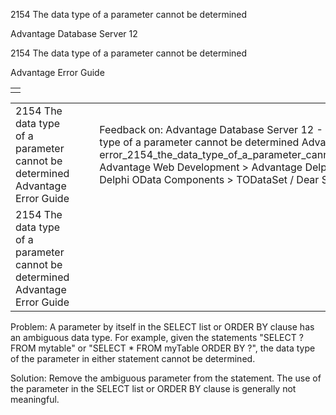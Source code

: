 2154 The data type of a parameter cannot be determined




Advantage Database Server 12  

2154 The data type of a parameter cannot be determined

Advantage Error Guide

|  |
| --- |
|  |

|  |  |  |  |  |
| --- | --- | --- | --- | --- |
| 2154 The data type of a parameter cannot be determined  Advantage Error Guide |  |  | Feedback on: Advantage Database Server 12 - 2154 The data type of a parameter cannot be determined Advantage Error Guide error\_2154\_the\_data\_type\_of\_a\_parameter\_cannot\_be\_determined Advantage Web Development > Advantage Delphi OData Client > Delphi OData Components > TODataSet / Dear Support Staff, |  |
| 2154 The data type of a parameter cannot be determined  Advantage Error Guide |  |  |  |  |

Problem: A parameter by itself in the SELECT list or ORDER BY clause has an ambiguous data type. For example, given the statements "SELECT ? FROM mytable" or "SELECT \* FROM myTable ORDER BY ?", the data type of the parameter in either statement cannot be determined.

Solution: Remove the ambiguous parameter from the statement. The use of the parameter in the SELECT list or ORDER BY clause is generally not meaningful.